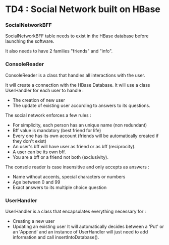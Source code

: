 
# TD4 : Social Network built on HBase

### SocialNetworkBFF

SocialNetworkBFF table needs to exist in the HBase database before launching the software.

It also needs to have 2 families "friends" and "info".


### ConsoleReader

ConsoleReader is a class that handles all interactions with the user.

It will create a connection with the HBase Database.
It will use a class UserHandler for each user to handle :
- The creation of new user 
- The update of existing user according to answers to its questions.

The social network enforces a few rules :
- For simplicity, each person has an unique name (non redundant)
- Bff value is mandatory (best friend for life)
- Every one has its own account (friends will be automatically created if they don't exist)
- An user's bff will have user as friend or as bff (reciprocity).
- A user can be its own bff.
- You are a bff or a friend not both (exclusivity).
 
The console reader is case insensitive and only accepts as answers :
- Name without accents, special characters or numbers
- Age between 0 and 99
- Exact answers to its multiple choice question


### UserHandler 

UserHandler is a class that encapsulates everything necessary for :
- Creating a new user
- Updating an existing user
It will automatically decides between a 'Put' or an 'Append' and an instance of UserHandler 
will just need to add information and call insertIntoDatabase().
